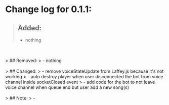 # Change log for 0.1.1:
> ## Added:
> - nothing
<br>
<br>
> ## Removed:
> - nothing
<br>
<br>
> ## Changed:
> - remove voiceStateUpdate from Laffey.js because it's not working
> - auto destroy player when user disconnected the bot from voice channel inside socketClosed event
> - add code for the bot to not leave voice channel when queue end but user add a new song(s)
<br>
<br>
> ## Note:
> - 